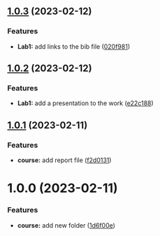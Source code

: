 ## [1.0.3](https://github.com/BystrovGleb/mathmod/compare) (2023-02-12)


### Features

* **Lab1:** add links to the bib file ([020f981](https://github.com/BystrovGleb/mathmod/commit/020f981c27944a1b296cc1cc10b1b4ed4a70e20e))



## [1.0.2](https://github.com/BystrovGleb/mathmod/compare) (2023-02-12)


### Features

* **Lab1:** add a presentation to the work ([e22c188](https://github.com/BystrovGleb/mathmod/commit/e22c188354648545862327f81771a72f54dd17fa))



## [1.0.1](https://github.com/BystrovGleb/mathmod/compare) (2023-02-11)


### Features

* **course:** add report file ([f2d0131](https://github.com/BystrovGleb/mathmod/commit/f2d01318fcc33d871929302db473dd11a24005f4))



# 1.0.0 (2023-02-11)


### Features

* **course:** add new folder ([1d6f00e](https://github.com/BystrovGleb/mathmod/commit/1d6f00e256f0c2af2c29f5116bdb8c99043506d6))
